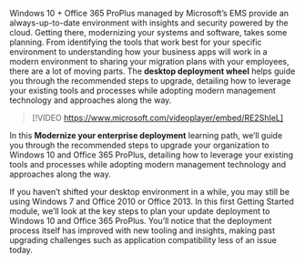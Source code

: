 Windows 10 + Office 365 ProPlus managed by Microsoft’s EMS provide an always-up-to-date environment with insights and security powered by the cloud. Getting there, modernizing your systems and software, takes some planning. From identifying the tools that work best for your specific environment to understanding how your business apps will work in a modern environment to sharing your migration plans with your employees, there are a lot of moving parts. The **desktop deployment wheel** helps guide you through the recommended steps to upgrade, detailing how to leverage your existing tools and processes while adopting modern management technology and approaches along the way.

> [!VIDEO https://www.microsoft.com/videoplayer/embed/RE2ShIeL]

In this **Modernize your enterprise deployment** learning path, we’ll guide you through the recommended steps to upgrade your organization to Windows 10 and Office 365 ProPlus, detailing how to leverage your existing tools and processes while adopting modern management technology and approaches along the way.

If you haven’t shifted your desktop environment in a while, you may still be using Windows 7 and Office 2010 or Office 2013. In this first Getting Started module, we’ll look at the key steps to plan your update deployment to Windows 10 and Office 365 ProPlus. You’ll notice that the deployment process itself has improved with new tooling and insights, making past upgrading challenges such as application compatibility less of an issue today.
